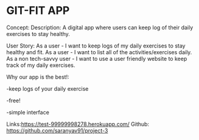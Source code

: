 # GIT-FIT APP 

Concept: 
Description: A digital app where users can keep log of their daily exercises to stay healthy.

User Story: 
As a user - I want to keep logs of my daily exercises to stay healthy and fit. 
As a user - I want to list all of the activities/exercises daily. 
As a non tech-savvy user - I want to use a user friendly website to keep track of my daily exercises.


Why our app is the best!:

-keep logs of your daily exercise 

-free!

-simple interface

Links:https://test-99999998278.herokuapp.com/
Github: https://github.com/saranyav91/project-3

